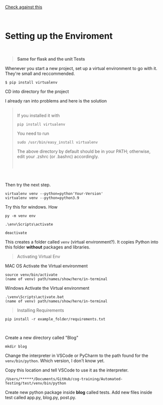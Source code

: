 [Check against this](https://github.com/schoolofcode-me/testing-python-apps/tree/master/section3/video_code)

<br>

# Setting up the Enviroment

<br>

> **Same for flask and the unit Tests**

Whenever you start a new project, set up a virtual environment to go with it. They're small and reccommended.

```
$ pip install virtualenv
```

CD into directory for the project

I already ran into problems and here is the solution
> <br>
> If you installed it with
> 
> ```pip install virtualenv```
> 
> You need to run 
> 
> ```sudo /usr/bin/easy_install virtualenv```
>
> The above directory by default should be in your PATH; otherwise, edit your .zshrc (or .bashrc) accordingly.
> 
> <br>

<br>

Then try the next step.

```
virtualenv venv --python=python'Your-Version'
virtualenv venv --python=python3.9
```

Try this for windows. How 
```
py -m venv env

.\env\Scripts\activate

deactivate

```

This creates a folder called ```venv``` (virtual environment?). It copies Python into this folder **without** packages and libraries.

> Activating Virtual Env

MAC OS Activate the Virtual environment
```
source venv/bin/activate
(name of venv) path/names/show/here/in-terminal
```

Windows Activate the Virtual environment
```
.\venv\Scripts\activate.bat
(name of venv) path/names/show/here/in-terminal
```
> Installing Requirements

```
pip install -r example_folder/requirements.txt
```


<br>

Create a new directory called "Blog"
```
mkdir blog
```

Change the interpreter in VSCode or PyCharm to the path found for the ```venv/bin/python```. Which version, I don't know yet.

Copy this location and tell VSCode to use it as the interpreter.

```
/Users/******/Documents/GitHub/cog-training/Automated-Testing/test/venv/bin/python
```

Create new python package inside **blog** called tests.
Add new files inside test called app.py, blog.py, post.py.